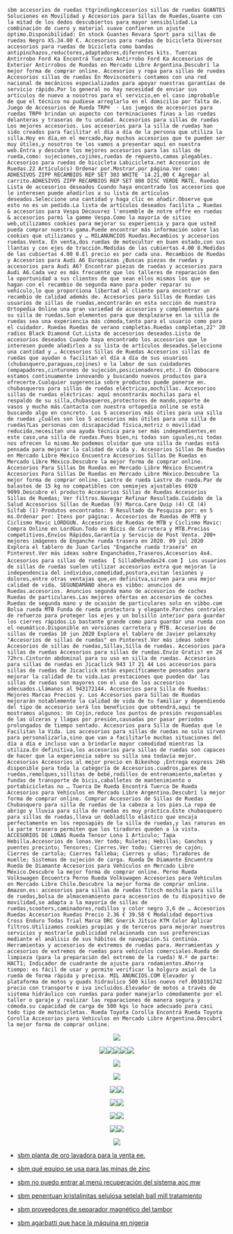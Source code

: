 
```
sbm accesorios de ruedas ttgrindingAccesorios sillas de ruedas GUANTES Soluciones en Movilidad y Accesorios para Sillas de Ruedas,Guante con la mitad de los dedos descubiertos para mayor sensibilidad.La combinación de cuero y material suave confieren un ajuste óptimo.Disponibilidad: En stock Guantes Revara Sport para sillas de ruedas Negro XS.34.00 €. Accesorios para ruedas de bicicleta Diversos accesorios para ruedas de bicicleta como bandas antipinchazos,reductores,adaptadores,diferentes kits. Tuercas Antirrobo Ford Ka Encontrá Tuercas Antirrobo Ford Ka Accesorios de Exterior Antirrobos de Ruedas en Mercado Libre Argentina.Descubrí la mejor forma de comprar online. Accesorios y ropa para sillas de ruedas Accesorios sillas de ruedas En Moviscooters contamos con una red nacional de mecánicos especializados para apoyar nuestras garantías de servicio rápido.Por lo general no hay necesidad de enviar sus artículos de nuevo a nosotros para el servicio,en el caso improbable de que el técnico no pudiese arreglarlo en el domicilio por falta de. Juego de Accesorios de Rueda TRP®  · Los juegos de accesorios para ruedas TRP® brindan un aspecto con terminaciones finas a las ruedas delanteras y traseras de tu unidad. Accesorios para sillas de ruedas Los mejores accesorios. Los accesorios para la silla de ruedas han sido creados para facilitar el día a día de la persona que utiliza la silla.Hoy en día,en el mercado,hay muchos accesorios que te pueden ser muy útiles,y nosotros te los vamos a presentar aquí en nuestra web.Entra y descubre los mejores accesorios para las sillas de rueda,como: sujeciones,cojines,ruedas de repuesto,camas plegables. Accesorios para ruedas de bicicleta Labicicleta.net Accesorios de Ruedas.22 Artículo(s) Ordenar por.Mostrar.por página.Ver como: ADHESIVOS ZIPP RECAMBIOS REP SET 303 WHITE ´14.21,00 € Agregar al carrito.ADHESIVOS ZIPP RECAMBIOS REP SET 808 DISC VERDE MATE. Ruedas Lista de accesorios deseados Cuando haya encontrado los accesorios que le interesen puede añadirlos a su lista de artículos deseados.Seleccione una cantidad y haga clic en añadir.Observe que esto no es un pedido.La lista de artículos deseados facilita … Ruedas & accesorios para Vespa Découvrez l'ensemble de notre offre en ruedas & accesorios parmi la gamme Vespa.Como la mayoría de sitios web,utilizamos cookies para mejorar su experiencia y para que usted pueda comprar nuestra gama.Puede encontrar más información sobre las cookies que utilizamos y … MILANUNCIOS Ruedas.Recambios y accesorios ruedas.Venta. En venta,dos ruedas de motocultor en buen estado,con sus llantas y con ejes de tracción.Medidas de las cubiertas 4.00 8.Medidas de las cubiertas 4.00 8.El precio es por cada una. Recambios de Ruedas y Accesorios para Audi A6 Europiezas ¿Buscas piezas de ruedas y accesorios para Audi A6? Encontrar piezas de ruedas y accesorios para Audi A6.Cada vez es más frecuente que los talleres de reparación den la oportunidad a sus clientes de que sean ellos mismos los que se hagan con el recambio de segunda mano para poder reparar su vehículo,lo que proporciona libertad al cliente para encontrar un recambio de calidad además de. Accesorios para Sillas de Ruedas Los usuarios de sillas de ruedas,encontrarán en esta sección de nuestra Ortopedia Online una gran variedad de accesorios y complementos para su silla de ruedas.Son elementos para que desplazarse en la silla de ruedas sea una experiencia más cómoda,tanto para el usuario como para el cuidador. Ruedas Ruedas de verano completas.Ruedas completas,22" 20 radios Black Diamond Cut.Lista de accesorios deseados.Lista de accesorios deseados Cuando haya encontrado los accesorios que le interesen puede añadirlos a su lista de artículos deseados.Seleccione una cantidad y … Accesorios Sillas de Ruedas Accesorios sillas de ruedas que ayudan o facilitan el día a día de sus usuarios (chubasquero,paraguas,cojines) o la labor de sus cuidadores (empapadores,cinturones de sujeción,posicionadores,etc.) En Obbocare estamos continuamente innovando y buscando nuevos productos para ofrecerte.Cualquier sugerencia sobre productos puede ponerse en. chubasqueros para sillas de ruedas eléctricas,mochillas. Accesorios sillas de ruedas eléctricas: aquí encontrarás mochilas para el respaldo de su silla,chubasqueros,protectores de mando,soporte de vasos y mucho más.Contacta con nuestra ortopedia online se está buscando algo en concreto. Los 5 accesorios más útiles para una silla de ruedas ¿Cuáles son los 5 accesorios más útiles para una silla de ruedas?Las personas con discapacidad física,motriz o movilidad reducida,necesitan una ayuda técnica para ser más independientes,en este caso,una silla de ruedas.Pues bien,ni todas son iguales,ni todas nos ofrecen lo mismo.No podemos olvidar que una silla de ruedas está pensada para mejorar la calidad de vida y. Accesorios Sillas De Ruedas en Mercado Libre México Encuentra Accesorios Sillas De Ruedas en Mercado Libre México.Descubre la mejor forma de comprar online. Accesorios Para Sillas De Ruedas en Mercado Libre México Encuentra Accesorios Para Sillas De Ruedas en Mercado Libre México.Descubre la mejor forma de comprar online. Lastre de rueda Lastre de rueda.Par de balastos de 15 kg no compatibles con semiejes ajustables 6920 9099.Descubre el producto Accesorios Sillas de Ruedas Accesorios Sillas de Ruedas; Ver filtros.Navegar Refinar Resultado.Cuidado de la Salud Accesorios Sillas de Ruedas (9) Marca.Care Quip (4) CE (4) Silfab (1) Produtos encontrados: 9 Resultado da Pesquisa por: en 5 ms.Ordenar por: Itens por página:. Accesorios de Ruedas de MTB y Ciclismo Mavic LORDGUN. Accesorios de Ruedas de MTB y Ciclismo Mavic: Compra Online en LordGun.Todo en Bicis de Carretera y MTB.Precios competitivos,Envíos Rápidos,Garantía y Servicio de Post Venta. 200+ mejores imágenes de Enganche rueda trasera en 2020. 09 jul 2020 Explora el tablero de Juan Carlos "Enganche rueda trasera" en Pinterest.Ver más ideas sobre Enganchados,Traseros,Accesorios 4x4. Accesorios para sillas de ruedas 【 SillaDeRuedas24.com 】 Los usuarios de sillas de ruedas suelen utilizar accesorios extra que mejoran la independencia del individuo,comodidad,postura,evitan lesiones y dolores,entre otras ventajas que,en definitva,sirven para una mejor calidad de vida. SEGUNDAMANO ahora es vibbo: anuncios de Ruedas.accesorios. Anuncios segunda mano de accesorios de coches Ruedas de particulares.Las mejores ofertas en accesorios de coches Ruedas de segunda mano y de ocasión de particulares solo en vibbo.com Bolsa rueda MTB Funda de rueda protectora y elegante.Parches centrales de refuerzo para proteger los ejes y un bolsillo interior para guardar los cierres rápidos.Lo bastante grande como para guardar una rueda con el neumático.Disponible en versiones carretera y MTB. Accesorios de sillas de ruedas 10 jun 2020 Explora el tablero de Javier polanszky "Accesorios de sillas de ruedas" en Pinterest.Ver más ideas sobre Accesorios de sillas de ruedas,Sillas,Silla de ruedas. Accesorios para sillas de ruedas Accesorios para sillas de ruedas.Envío Gratis! en 24 72hrs.Cinturón abdominal para su uso en silla de ruedas. Accesorios para sillas de ruedas en Jicaclick 943 17 21 44 Los accesorios para sillas de ruedas de Jicaclick están específicamente pensados para mejorar la calidad de tu vida.Las prestaciones que pueden dar las sillas de ruedas son mayores con el uso de los accesorios adecuados.Llámanos al 943172144. Accesorios para Silla de Ruedas: Mejores Marcas Precios y. Los Accesorios para Sillas de Ruedas mejorarán notablemente la calidad de vida de tu familiar y dependiendo del tipo de accesorio será los beneficios que obtendrá,aquí te mostramos algunos: Un Cojín,reduce los puntos de presión responsables de las úlceras y llagas por presión,causadas por pasar períodos prolongados de tiempo sentado. Accesorios para Silla de Ruedas que le Facilitan la Vida. Los accesorios para sillas de ruedas no solo sirven para personalizarla,sino que van a facilitarle muchas situaciones del día a día e incluso van a brindarle mayor comodidad mientras la utiliza.En definitiva,los accesorios para sillas de ruedas son capaces de hacer que la experiencia sobre su silla sea todavía mejor. Accesorios Accesorios al mejor precio en Bikeshop ¡Entrega express 24h disponible para toda la categoría de Accesorios.cuadros,pares de ruedas,remolques,sillitas de bebé,rodillos de entrenamiento,maletas y fundas de transporte de bicis,caballetes de mantenimiento o portabicicletas no … Tuerca De Rueda Encontrá Tuerca De Rueda Accesorios para Vehículos en Mercado Libre Argentina.Descubrí la mejor forma de comprar online. Comprar Accesorios de Sillas de Ruedas Chubasquero para silla de ruedas de la cabeza a los pies.La ropa de abrigo y lluvia para silla de ruedas es muy práctica.Este chubasquero para sillas de ruedas,lleva un dobladillo elástico que encaja perfectamente en los reposapiés de la silla de ruedas,y las ranuras en la parte trasera permiten que los tiradores queden a la vista. ACCESORIOS DE LONAS Rueda Tensor Lona 1 Articulo; Tapa Hebilla.Accesorios de lonas.Ver todo; Ruletas; Hebillas; Ganchos y puentes precinto; Tensores; Cierres.Ver todo; Cierres de cajón; Cierres de cartola; Cierres falleba; Cierres y uñas; Tiradores de muelle; Sistemas de sujeción de carga. Rueda De Diamante Encuentra Rueda De Diamante Accesorios para Vehículos en Mercado Libre México.Descubre la mejor forma de comprar online. Perno Rueda Volkswagen Encuentra Perno Rueda Volkswagen Accesorios para Vehículos en Mercado Libre Chile.Descubre la mejor forma de comprar online. Amazon.es: accesorios para sillas de ruedas Titcch mochila para silla de ruedas,bolsa de almacenamiento para accesorios de tu dispositivo de movilidad,se adapta a la mayoría de sillas de ruedas,scooters,caminadores,rodillos y color negro 3,6 de … Accesorios Ruedas Accesorios Ruedas Precio 2.36 € 39.58 € Modalidad deportiva Cross Enduro Todas Trial Marca DRC Gnerik Jitsie KTM Color Aplicar filtros.Utilizamos cookies propias y de terceros para mejorar nuestros servicios y mostrarle publicidad relacionada con sus preferencias mediante el análisis de sus hábitos de navegación.Si continúa. Herramientas y accesorios de extremos de ruedas para. Herramientas y accesorios de extremos de ruedas para vehículos comerciales.Rueda de limpieza (para la preparación del extremo de la rueda) N.º de parte: HACT1; Indicador de cuadrante de ajuste para rodamientos.Ahorra tiempo: es fácil de usar y permite verificar la holgura axial de la rueda de forma rápida y precisa. MIL ANUNCIOS.COM Elevador y plataforma de motos y quads hidraulico 500 kilos nuevo ref.0010191742 precio con transporte e iva incluidos.Elevador de motos a través de sistema hidráulico con ruedas para poder manejarlo cómodamente por el taller o garaje y realizar las reparaciones de manera segura y cómoda.su capacidad de carga de 500 kgs lo hace adecuado para casi todo tipo de motocicletas. Rueda Toyota Corolla Encontrá Rueda Toyota Corolla Accesorios para Vehículos en Mercado Libre Argentina.Descubrí la mejor forma de comprar online. 
```

<div align="center">

<a href="https://es-crusher.shibang-china.com/github&k=sbm+accesorios+de+ruedas+ttgrinding"><img src="https://static.shibang-china.com/es/crusher/logo.jpg"></a>

<a href="https://es-crusher.shibang-china.com/github&k=sbm+accesorios+de+ruedas+ttgrinding"><img src="https://static.shibang-china.com/es/crusher/index.jpg"></a><a href="https://es-crusher.shibang-china.com/material.htmlgithub&k=sbm+accesorios+de+ruedas+ttgrinding"><img src="https://static.shibang-china.com/es/crusher/material.jpg"></a><a href="https://es-crusher.shibang-china.com/application.htmlgithub&k=sbm+accesorios+de+ruedas+ttgrinding"><img src="https://static.shibang-china.com/es/crusher/application.jpg"></a><a href="https://es-crusher.shibang-china.com/aboutus.htmlgithub&k=sbm+accesorios+de+ruedas+ttgrinding"><img src="https://static.shibang-china.com/es/crusher/aboutus.jpg"></a><a href="https://es-crusher.shibang-china.com/contact.htmlgithub&k=sbm+accesorios+de+ruedas+ttgrinding"><img src="https://static.shibang-china.com/es/crusher/contact.jpg"></a>

<a href="https://es-crusher.shibang-china.com/github&k=sbm+accesorios+de+ruedas+ttgrinding"><img src="https://static.shibang-china.com/es/crusher/banner.jpg"></a>

<a href="https://swt.shibang-china.com/github&k=sbm+accesorios+de+ruedas+ttgrinding"><img src="https://static.shibang-china.com/es/crusher/text.jpg"></a>

<a href="https://swt.shibang-china.com/github&k=sbm+accesorios+de+ruedas+ttgrinding"><img src="https://static.shibang-china.com/es/crusher/chat.jpg"></a><a href="https://es-crusher.shibang-china.com/contact.htmlgithub&k=sbm+accesorios+de+ruedas+ttgrinding"><img src="https://static.shibang-china.com/es/crusher/message.jpg"></a>

<a href="https://es-crusher.shibang-china.com/products/pe.htmlgithub&k=sbm+accesorios+de+ruedas+ttgrinding"><img src="https://static.shibang-china.com/es/crusher/pe.jpg"></a><a href="https://es-crusher.shibang-china.com/products/pf.htmlgithub&k=sbm+accesorios+de+ruedas+ttgrinding"><img src="https://static.shibang-china.com/es/crusher/pf.jpg"></a>

<a href="https://es-crusher.shibang-china.com/products/hpt.htmlgithub&k=sbm+accesorios+de+ruedas+ttgrinding"><img src="https://static.shibang-china.com/es/crusher/hpt.jpg"></a><a href="https://es-crusher.shibang-china.com/products/vsi.htmlgithub&k=sbm+accesorios+de+ruedas+ttgrinding"><img src="https://static.shibang-china.com/es/crusher/vsi.jpg"></a>

<a href="https://es-crusher.shibang-china.com/products/klv.htmlgithub&k=sbm+accesorios+de+ruedas+ttgrinding"><img src="https://static.shibang-china.com/es/crusher/klv.jpg"></a><a href="https://es-crusher.shibang-china.com/products/portable.htmlgithub&k=sbm+accesorios+de+ruedas+ttgrinding"><img src="https://static.shibang-china.com/es/crusher/portable.jpg"></a>

<a href="https://swt.shibang-china.com/github&k=sbm+accesorios+de+ruedas+ttgrinding"><img src="https://static.shibang-china.com/es/crusher/case.jpg"></a>

</div>


* [sbm planta de oro lavadora para la venta ee.](sbm%20planta%20de%20oro%20lavadora%20para%20la%20venta%20ee..md)

* [sbm qué equipo se usa para las minas de zinc](sbm%20qu%C3%A9%20equipo%20se%20usa%20para%20las%20minas%20de%20zinc.md)

* [sbm no puedo entrar al menú recuperación del sistema aoc mw](sbm%20no%20puedo%20entrar%20al%20men%C3%BA%20recuperaci%C3%B3n%20del%20sistema%20aoc%20mw.md)

* [sbm penentuan kristalinitas selulosa setelah ball mill tratamiento](sbm%20penentuan%20kristalinitas%20selulosa%20setelah%20ball%20mill%20tratamiento.md)

* [sbm proveedores de separador magnético del tambor](sbm%20proveedores%20de%20separador%20magn%C3%A9tico%20del%20tambor.md)

* [sbm agarbatti que hace la máquina en nigeria](sbm%20agarbatti%20que%20hace%20la%20m%C3%A1quina%20en%20nigeria.md)